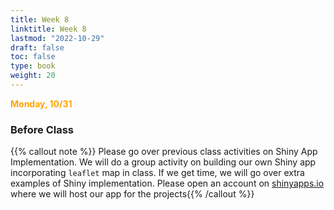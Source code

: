 ```yaml
---
title: Week 8
linktitle: Week 8
lastmod: "2022-10-29"
draft: false  
toc: false  
type: book  
weight: 20
---
```



<span style="color:orange">**Monday, 10/31**</span>

### Before Class

{{% callout note %}} Please go over previous class activities on Shiny App Implementation. We will do a group activity on building our own Shiny app incorporating `leaflet` map in class. If we get time, we will go over extra examples of Shiny implementation. Please open an account on [shinyapps.io](https://www.shinyapps.io/) where we will host our app for the projects{{% /callout %}}


<!--
Day 18 Slides ({{% staticref "stat220/Day18.pdf" "newtab" %}}pdf{{% /staticref %}}/{{% staticref "stat220/Day18.html" "newtab" %}}html{{% /staticref %}})
-->

